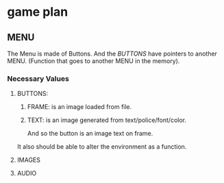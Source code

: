 # game plan
	
## MENU
The Menu is made of Buttons.
And the _BUTTONS_ have pointers to another MENU. (Function that goes to another MENU in the memory).
### Necessary Values
1. BUTTONS:
	1. FRAME: is an image loaded from file.
	2. TEXT: is an image generated from text/police/font/color.

		And so the button is an image text on frame.

	It also should be able to alter the environment as a function.



2. IMAGES
3. AUDIO

